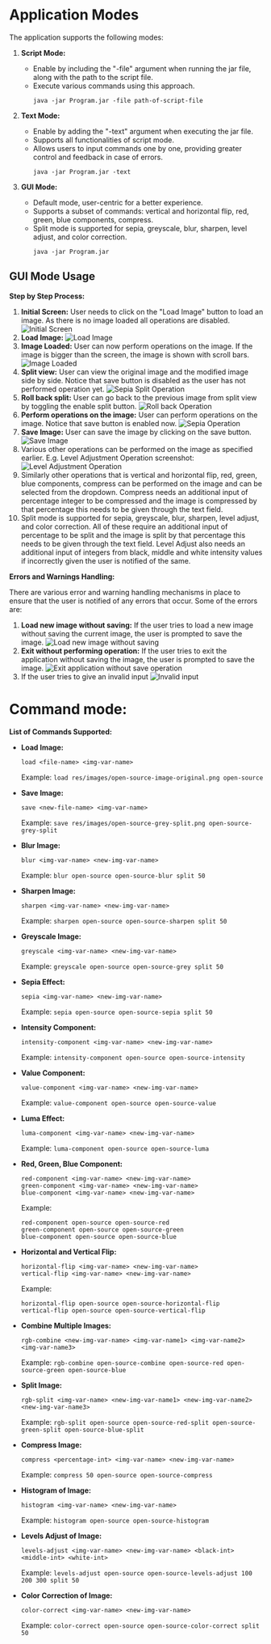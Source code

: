# Application Modes

The application supports the following modes:

1. **Script Mode:**
   - Enable by including the "-file" argument when running the jar file, along with the path to the script file.
   - Execute various commands using this approach.
     ```
     java -jar Program.jar -file path-of-script-file
     ```

2. **Text Mode:**
   - Enable by adding the "-text" argument when executing the jar file.
   - Supports all functionalities of script mode.
   - Allows users to input commands one by one, providing greater control and feedback in case of errors.
     ```
     java -jar Program.jar -text
     ```

3. **GUI Mode:**
   - Default mode, user-centric for a better experience.
   - Supports a subset of commands: vertical and horizontal flip, red, green, blue components, compress.
   - Split mode is supported for sepia, greyscale, blur, sharpen, level adjust, and color correction.
     ```
     java -jar Program.jar
     ```

## GUI Mode Usage

**Step by Step Process:**

1. **Initial Screen:**
    User needs to click on the "Load Image" button to load an image. As there is no image loaded all operations are disabled.
   ![Initial Screen](res/screens/initial-screen.png)
2. **Load Image:**
   ![Load Image](res/screens/load-image.png)
3. **Image Loaded:**
    User can now perform operations on the image. If the image is bigger than the screen, the image is shown with scroll bars.
   ![Image Loaded](res/screens/image-loaded.png)
4. **Split view:** User can view the original image and the modified image side by side.
    Notice that save button is disabled as the user has not performed operation yet.
   ![Sepia Split Operation](res/screens/sepia-split.png)
5. **Roll back split:** User can go back to the previous image from split view by toggling the enable split button.
   ![Roll back Operation](res/screens/roll-back.png)
6. **Perform operations on the image:** User can perform operations on the image. Notice that save button is enabled now.
   ![Sepia Operation](res/screens/sepia.png)
7. **Save Image:** User can save the image by clicking on the save button.
   ![Save Image](res/screens/save-image.png)
8. Various other operations can be performed on the image as specified earlier.
    E.g. Level Adjustment Operation screenshot:
      ![Level Adjustment Operation](res/screens/level-adjust.png)
9. Similarly other operations that is vertical and horizontal flip, red, green, blue components, compress can be performed on the image and can be selected from the dropdown.
   Compress needs an additional input of percentage integer to be compressed and the image is compressed by that percentage this needs to be given through the text field.
10. Split mode is supported for sepia, greyscale, blur, sharpen, level adjust, and color correction.
    All of these require an additional input of percentage to be split and the image is split by that percentage this needs to be given through the text field.
    Level Adjust also needs an additional input of integers from black, middle and white intensity values if incorrectly given the user is notified of the same.

**Errors and Warnings Handling:**

There are various error and warning handling mechanisms in place to ensure that the user is notified of any errors that occur.
Some of the errors are:
1. **Load new image without saving:** If the user tries to load a new image without saving the current image, the user is prompted to save the image.
   ![Load new image without saving](res/screens/load-new-image-without-saving.png)
2. **Exit without performing operation:** If the user tries to exit the application without saving the image, the user is prompted to save the image.
   ![Exit application without save operation](res/screens/exit-without-saving.png)
3. If the user tries to give an invalid input
    ![Invalid input](res/screens/invalid-input.png)


# Command mode: 
**List of Commands Supported:**

   - **Load Image:**
     ```
     load <file-name> <img-var-name>
     ```
     Example: `load res/images/open-source-image-original.png open-source`

   - **Save Image:**
     ```
     save <new-file-name> <img-var-name>
     ```
     Example: `save res/images/open-source-grey-split.png open-source-grey-split`

   - **Blur Image:**
     ```
     blur <img-var-name> <new-img-var-name>
     ```
     Example: `blur open-source open-source-blur split 50`

   - **Sharpen Image:**
     ```
     sharpen <img-var-name> <new-img-var-name>
     ```
     Example: `sharpen open-source open-source-sharpen split 50`

   - **Greyscale Image:**
     ```
     greyscale <img-var-name> <new-img-var-name>
     ```
     Example: `greyscale open-source open-source-grey split 50`

   - **Sepia Effect:**
     ```
     sepia <img-var-name> <new-img-var-name>
     ```
     Example: `sepia open-source open-source-sepia split 50`

   - **Intensity Component:**
     ```
     intensity-component <img-var-name> <new-img-var-name>
     ```
     Example: `intensity-component open-source open-source-intensity`

   - **Value Component:**
     ```
     value-component <img-var-name> <new-img-var-name>
     ```
     Example: `value-component open-source open-source-value`

   - **Luma Effect:**
     ```
     luma-component <img-var-name> <new-img-var-name>
     ```
     Example: `luma-component open-source open-source-luma`

   - **Red, Green, Blue Component:**
     ```
     red-component <img-var-name> <new-img-var-name>
     green-component <img-var-name> <new-img-var-name>
     blue-component <img-var-name> <new-img-var-name>
     ```
     Example:
     ```
     red-component open-source open-source-red
     green-component open-source open-source-green
     blue-component open-source open-source-blue
     ```

   - **Horizontal and Vertical Flip:**
     ```
     horizontal-flip <img-var-name> <new-img-var-name>
     vertical-flip <img-var-name> <new-img-var-name>
     ```
     Example:
     ```
     horizontal-flip open-source open-source-horizontal-flip
     vertical-flip open-source open-source-vertical-flip
     ```

   - **Combine Multiple Images:**
     ```
     rgb-combine <new-img-var-name> <img-var-name1> <img-var-name2> <img-var-name3>
     ```
     Example: `rgb-combine open-source-combine open-source-red open-source-green open-source-blue`

   - **Split Image:**
     ```
     rgb-split <img-var-name> <new-img-var-name1> <new-img-var-name2> <new-img-var-name3>
     ```
     Example: `rgb-split open-source open-source-red-split open-source-green-split open-source-blue-split`

   - **Compress Image:**
     ```
     compress <percentage-int> <img-var-name> <new-img-var-name>
     ```
     Example: `compress 50 open-source open-source-compress`

   - **Histogram of Image:**
     ```
     histogram <img-var-name> <new-img-var-name>
     ```
     Example: `histogram open-source open-source-histogram`

   - **Levels Adjust of Image:**
     ```
     levels-adjust <img-var-name> <new-img-var-name> <black-int> <middle-int> <white-int>
     ```
     Example: `levels-adjust open-source open-source-levels-adjust 100 200 300 split 50`

   - **Color Correction of Image:**
     ```
     color-correct <img-var-name> <new-img-var-name>
     ```
     Example: `color-correct open-source open-source-color-correct split 50`
